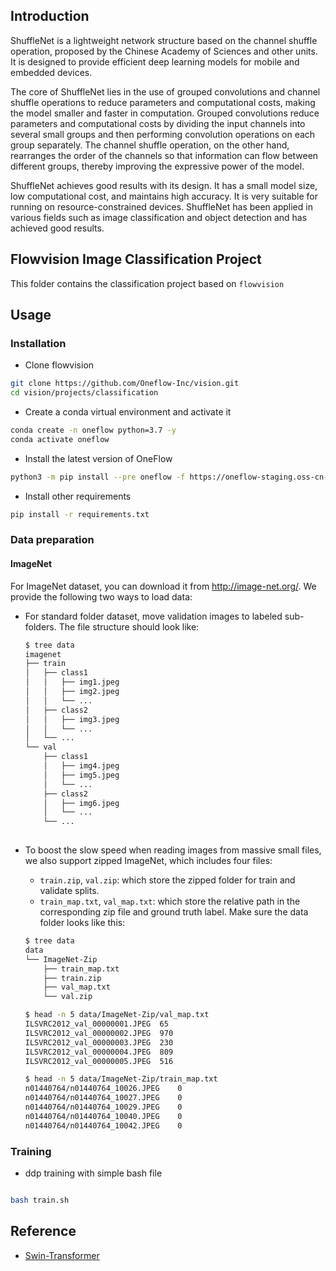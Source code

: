 ## Introduction
ShuffleNet is a lightweight network structure based on the channel shuffle operation, proposed by the Chinese Academy of Sciences and other units. It is designed to provide efficient deep learning models for mobile and embedded devices.

The core of ShuffleNet lies in the use of grouped convolutions and channel shuffle operations to reduce parameters and computational costs, making the model smaller and faster in computation. Grouped convolutions reduce parameters and computational costs by dividing the input channels into several small groups and then performing convolution operations on each group separately. The channel shuffle operation, on the other hand, rearranges the order of the channels so that information can flow between different groups, thereby improving the expressive power of the model.

ShuffleNet achieves good results with its design. It has a small model size, low computational cost, and maintains high accuracy. It is very suitable for running on resource-constrained devices. ShuffleNet has been applied in various fields such as image classification and object detection and has achieved good results.

## Flowvision Image Classification Project
This folder contains the classification project based on `flowvision`

## Usage
### Installation
- Clone flowvision
```bash
git clone https://github.com/Oneflow-Inc/vision.git
cd vision/projects/classification
```

- Create a conda virtual environment and activate it
```bash
conda create -n oneflow python=3.7 -y
conda activate oneflow
```

- Install the latest version of OneFlow
```bash
python3 -m pip install --pre oneflow -f https://oneflow-staging.oss-cn-beijing.aliyuncs.com/branch/master/[PLATFORM]
```

- Install other requirements
```bash
pip install -r requirements.txt
```



### Data preparation
#### ImageNet
For ImageNet dataset, you can download it from http://image-net.org/. We provide the following two ways to load data:

- For standard folder dataset, move validation images to labeled sub-folders. The file structure should look like:
  ```bash
  $ tree data
  imagenet
  ├── train
  │   ├── class1
  │   │   ├── img1.jpeg
  │   │   ├── img2.jpeg
  │   │   └── ...
  │   ├── class2
  │   │   ├── img3.jpeg
  │   │   └── ...
  │   └── ...
  └── val
      ├── class1
      │   ├── img4.jpeg
      │   ├── img5.jpeg
      │   └── ...
      ├── class2
      │   ├── img6.jpeg
      │   └── ...
      └── ...
 
  ```
- To boost the slow speed when reading images from massive small files, we also support zipped ImageNet, which includes
  four files:
    - `train.zip`, `val.zip`: which store the zipped folder for train and validate splits.
    - `train_map.txt`, `val_map.txt`: which store the relative path in the corresponding zip file and ground truth
      label. Make sure the data folder looks like this:

  ```bash
  $ tree data
  data
  └── ImageNet-Zip
      ├── train_map.txt
      ├── train.zip
      ├── val_map.txt
      └── val.zip
  
  $ head -n 5 data/ImageNet-Zip/val_map.txt
  ILSVRC2012_val_00000001.JPEG	65
  ILSVRC2012_val_00000002.JPEG	970
  ILSVRC2012_val_00000003.JPEG	230
  ILSVRC2012_val_00000004.JPEG	809
  ILSVRC2012_val_00000005.JPEG	516
  
  $ head -n 5 data/ImageNet-Zip/train_map.txt
  n01440764/n01440764_10026.JPEG	0
  n01440764/n01440764_10027.JPEG	0
  n01440764/n01440764_10029.JPEG	0
  n01440764/n01440764_10040.JPEG	0
  n01440764/n01440764_10042.JPEG	0
  ```



### Training
- ddp training with simple bash file
```bash

bash train.sh
```


## Reference
- [Swin-Transformer](https://github.com/microsoft/Swin-Transformer)
